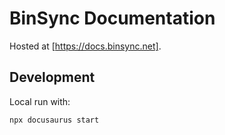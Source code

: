# BinSync Documentation
Hosted at [https://docs.binsync.net].

## Development
Local run with:
```
npx docusaurus start
```
